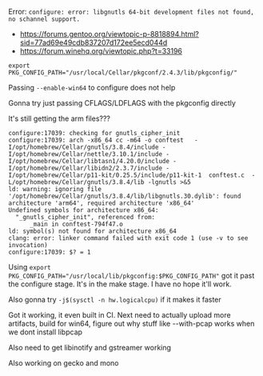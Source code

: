 Error: `configure: error: libgnutls 64-bit development files not found,  no schannel support.`

- https://forums.gentoo.org/viewtopic-p-8818894.html?sid=77ad69e49cdb837207d172ee5ecd044d
- https://forum.winehq.org/viewtopic.php?t=33196

`export PKG_CONFIG_PATH="/usr/local/Cellar/pkgconf/2.4.3/lib/pkgconfig/"`

Passing `--enable-win64` to configure does not help

Gonna try just passing CFLAGS/LDFLAGS with the pkgconfig directly

It's still getting the arm files???
```
configure:17039: checking for gnutls_cipher_init
configure:17039: arch -x86_64 cc -m64 -o conftest   -I/opt/homebrew/Cellar/gnutls/3.8.4/include -I/opt/homebrew/Cellar/nettle/3.10.1/include -I/opt/homebrew/Cellar/libtasn1/4.20.0/include -I/opt/homebrew/Cellar/libidn2/2.3.7/include -I/opt/homebrew/Cellar/p11-kit/0.25.5/include/p11-kit-1  conftest.c  -L/opt/homebrew/Cellar/gnutls/3.8.4/lib -lgnutls >&5
ld: warning: ignoring file '/opt/homebrew/Cellar/gnutls/3.8.4/lib/libgnutls.30.dylib': found architecture 'arm64', required architecture 'x86_64'
Undefined symbols for architecture x86_64:
  "_gnutls_cipher_init", referenced from:
      _main in conftest-794f47.o
ld: symbol(s) not found for architecture x86_64
clang: error: linker command failed with exit code 1 (use -v to see invocation)
configure:17039: $? = 1
```

Using `export PKG_CONFIG_PATH="/usr/local/lib/pkgconfig:$PKG_CONFIG_PATH"` got it past the configure stage. It's in the make stage.
I have no hope it'll work.

Also gonna try `-j$(sysctl -n hw.logicalcpu)` if it makes it faster

Got it working, it even built in CI.
Next need to actually upload more artifacts, build for win64, figure out why stuff like --with-pcap works when we dont install libpcap

Also need to get libinotify and gstreamer working

Also working on gecko and mono
